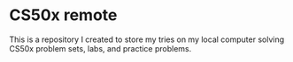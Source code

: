 # CS50x remote

This is a repository I created to store my tries on my local computer solving CS50x problem sets, labs, and practice problems.
